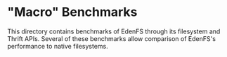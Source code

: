 # "Macro" Benchmarks

This directory contains benchmarks of EdenFS through its filesystem and Thrift
APIs. Several of these benchmarks allow comparison of EdenFS's performance to
native filesystems.

